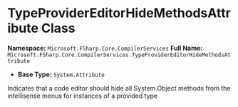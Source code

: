 # TypeProviderEditorHideMethodsAttribute Class

**Namespace:** `Microsoft.FSharp.Core.CompilerServices`
**Full Name:** `Microsoft.FSharp.Core.CompilerServices.TypeProviderEditorHideMethodsAttribute`
- **Base Type:** `System.Attribute`

Indicates that a code editor should hide all System.Object methods from the intellisense menus for instances of a provided type